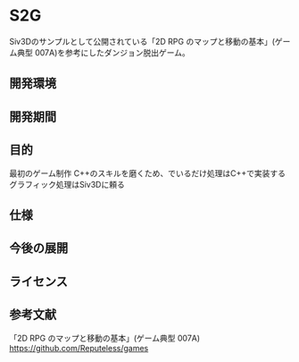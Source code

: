# S2G
Siv3Dのサンプルとして公開されている「2D RPG のマップと移動の基本」(ゲーム典型 007A)を参考にしたダンジョン脱出ゲーム。

## 開発環境

## 開発期間

## 目的
最初のゲーム制作
C++のスキルを磨くため、でいるだけ処理はC++で実装する
グラフィック処理はSiv3Dに頼る

## 仕様

## 今後の展開

## ライセンス

## 参考文献
「2D RPG のマップと移動の基本」(ゲーム典型 007A)
https://github.com/Reputeless/games
